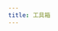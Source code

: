 ```yaml
---
title: 工具箱
---
```


<html>
<head lang="en">
    <meta charset="UTF-8">
    <title>🔧</title>
    <script type="text/javascript">
        var  toolGroups = {
            "常用小工具": [
                {'name': 'JSON格式化','link': 'https://www.bejson.com/jsonviewernew/','desc': ''},
                {'name': '时间戳转换','link': 'http://tool.chinaz.com/tools/unixtime.aspx','desc': ''},
                {'name': 'codepen','link': 'https://codepen.io/','desc': ''},
                {'name': 'BootCDN','link': 'https://www.bootcdn.cn','desc': ''},
                {'name': 'Can I use','link': 'https://caniuse.com/','desc': '查看属性和方法的兼容性'},
                {'name': '30 seconds of code','link': 'https://30secondsofcode.org/','desc': '收集了许多有用的代码小片段'},
                {'name': 'codepen','link': 'https://codepen.io','desc': '在线代码编辑与演示'},
                {'name': 'codesandbox','link': 'https://codesandbox.io','desc': '内嵌VSCode的在线IDE'},
                {'name': '手册网','link': 'https://www.shouce.ren/','desc': ''},
                {'name': 'JSON格式化','link': 'https://www.bejson.com/jsonviewernew/','desc': ''},
                {'name': '时间戳转换','link': 'http://tool.chinaz.com/tools/unixtime.aspx','desc': ''},
                {'name': '单位转换','link': 'https://www.convertworld.com/zh-hans/','desc': ''},
                {'name': '文件转换器','link': 'https://convertio.co/zh/','desc': ''},
                {'name': '代码/文本 对比工具','link': 'https://www.diffchecker.com/','desc': ''},
                {'name': 'PDF 转 Markdown','link': 'https://pdf2md.morethan.io/','desc': ''},
                {'name': '加密/解密','link': 'http://tool.chinaz.com/tools/textencrypt.aspx','desc': ''},
                {'name': 'VideoFk','link': 'https://www.videofk.com/','desc': 'VideoFk 视频在线解析下载'},
                {'name': 'vectorizer','link': 'https://www.vectorizer.io/','desc': '真正的 png 转 svg 神器'},
                {'name': 'tinypng图片压缩','link': 'https://tinypng.com','desc': '压缩png很有用'},
                {'name': '图片压缩','link': 'https://docsmall.com/','desc': ''},
                {'name': 'Squoosh','link': 'https://squoosh.app/','desc': '谷歌出品在线免费图片压缩工具'},
                {'name': 'CSS Tricks','link': 'http://css-tricks.neatbang.com/','desc': 'CSS技巧收集与演示'},
                {'name': 'CSS生成器', 'link': 'https://neumorphism.io/', 'desc': ''} ,
                {'name': 'CSS渐变生成器', 'link': 'https://www.colorzilla.com/gradient-editor/', 'desc': ''} ,
                {'name': 'CSS3-Box Shadow(阴影)', 'link': 'https://www.html.cn/tool/css3Preview/Box-Shadow.html', 'desc': ''} ,
                {'name': '贝塞尔曲线生成器', 'link': 'https://cubic-bezier.com', 'desc': ''} ,
                {'name': '花纹背景生成器', 'link': 'http://www.heropatterns.com/', 'desc': ''} ,
                {'name': '花纹背景css', 'link': 'https://github.com/bansal-io/pattern.css', 'desc': ''} ,
                {'name': 'jsDelivr', 'link': 'http://www.jsdelivr.com/', 'desc': ''} ,
                {'name': 'unpkg', 'link': 'https://unpkg.com/', 'desc': ''} ,
                {'name': '正则可视化', 'link': 'https://regex101.com/', 'desc': ''} ,
                {'name': '反编译 Jar', 'link': 'http://www.decompiler.com', 'desc': ''} ,
                {'name': '反编译 Class', 'link': 'http://javare.cn/De', 'desc': ''} ,
                {'name': '代码图片生成器', 'link': 'https://carbon.now.sh/', 'desc': ''} ,
                {'name': '图片转文字', 'link': 'https://web.baimiaoapp.com/', 'desc': ''} ,
                {'name': 'JSON 转换 Excel', 'link': 'http://j2e.kpoda.com', 'desc': ''} ,
                {'name': '精校 完整 极致 Windows系统下载仓储站', 'link': 'https://www.hellowindows.cn/', 'desc': ''} ,
                {'name': '流程图设计', 'link': 'https://app.diagrams.net/', 'desc': ''} ,
            ],
            "API": [
                {'name': 'Java', 'link': 'https://docs.oracle.com/en/java/javase/index.html', 'desc': ''} ,
                {'name': 'Spring', 'link': 'https://spring.io/projects', 'desc': ''} ,
                {'name': 'MDN', 'link': 'https://developer.mozilla.org/zh-CN/docs/Web', 'desc': ''} ,
                {'name': 'runoob', 'link': 'https://www.runoob.com', 'desc': ''} ,
                {'name': 'React', 'link': 'https://zh-hans.reactjs.org/docs/getting-started.html', 'desc': ''} ,
                {'name': 'React Router', 'link': 'https://reactrouter.com/docs/en/v6', 'desc': ''} ,
                {'name': 'MongoDB', 'link': 'https://docs.mongodb.com', 'desc': ''} ,
                {'name': 'Vue 3.x', 'link': 'https://cn.vuejs.org/', 'desc': ''} ,
                {'name': 'element plus', 'link': 'https://element-plus.gitee.io/zh-CN/', 'desc': ''} ,
                {'name': 'Vuepress v1.x', 'link': 'https://vuepress.vuejs.org/zh/', 'desc': ''} ,
                {'name': 'Vuepress v2.x', 'link': 'https://v2.vuepress.vuejs.org/zh/', 'desc': ''} ,
                {'name': 'Vdoing', 'link': 'https://doc.xugaoyi.com/pages/793dcb/', 'desc': ''} ,
                {'name': 'jdk1.8', 'link': 'https://www.matools.com/api/java8', 'desc': ''} ,
                {'name': 'hutool', 'link': 'https://hutool.cn/', 'desc': ''} ,
                {'name': 'Linux 命令大全', 'link': 'https://www.linuxcool.com/', 'desc': ''} ,
                {'name': 'Linux命令手册', 'link': 'https://ipcmen.com/', 'desc': ''} ,
                {'name': 'docker hub', 'link': 'https://hub.docker.com/', 'desc': ''} ,
                {'name': 'docker docs', 'link': 'https://docs.docker.com/', 'desc': ''} ,
                {'name': '国内maven搜索', 'link': 'http://mvn.coderead.cn/', 'desc': ''} ,
                {'name': '源码阅读网', 'link': 'https://www.coderead.cn/', 'desc': ''} ,
                {'name': 'Jar包搜索', 'link': 'http://www.java2s.com/Code/Jar/CatalogJar.htm', 'desc': ''} ,
                {'name': 'css学习', 'link': 'https://zh.learnlayout.com/', 'desc': ''} ,
            ],
            "运维管理平台": [
                {'name': 'dnspod域名控制台', 'link': 'https://console.dnspod.cn', 'desc': ''} ,
                {'name': '腾讯云控制台', 'link': 'https://console.cloud.tencent.com/', 'desc': ''} ,
                {'name': '阿里云控制台', 'link': 'https://homenew.console.aliyun.com/', 'desc': ''} ,
                {'name': '微信公众号控制台', 'link': 'https://mp.weixin.qq.com/', 'desc': ''} ,
                {'name': '百度站长平台', 'link': 'https://ziyuan.baidu.com/', 'desc': ''} ,
            ],
            "技术大佬博客": [
                {'name': 'Java 全栈知识体系', 'link': 'https://www.pdai.tech/', 'desc': ''} ,
                {'name': 'Java 成神之路', 'link': 'http://hollischuang.gitee.io/tobetopjavaer/#/menu', 'desc': ''} ,
                {'name': 'Bash 脚本教程', 'link': 'https://wangdoc.com/bash/', 'desc': ''} ,
                {'name': 'ES6教程', 'link': 'http://es6.ruanyifeng.com/', 'desc': ''} ,
                {'name': '腾讯云开发者手册', 'link': 'https://cloud.tencent.com/developer/devdocs', 'desc': ''} ,
                {'name': '菜鸟教程', 'link': 'https://www.runoob.com/', 'desc': ''} ,
                {'name': '现代JavaScript教程', 'link': 'https://zh.javascript.info', 'desc': ''} ,
            ],
            "设计-辅助开发利器": [
                {'name': '产品大牛', 'link': 'http://www.pmdaniu.com/', 'desc': ''} ,
                {'name': '磨刀', 'link': 'https://modao.cc/pricing', 'desc': ''} ,
                {'name': '创造师导航', 'link': 'http://chuangzaoshi.com/', 'desc': ''} ,
                {'name': '设计师网址导航', 'link': 'http://hao.uisdc.com/', 'desc': ''} ,
                {'name': 'uimovement', 'link': 'https://uimovement.com/', 'desc': ''} ,
                {'name': 'awwwards', 'link': 'https://www.awwwards.com/', 'desc': ''} ,
                {'name': 'dribbble', 'link': 'https://dribbble.com/', 'desc': ''} ,
                {'name': 'Bēhance', 'link': 'https://www.behance.net/', 'desc': ''} ,
                {'name': 'Logojoy', 'link': 'https://logojoy.com/', 'desc': ''} ,
                {'name': 'brandmark', 'link': 'http://brandmark.io/', 'desc': ''} ,
                {'name': 'instant', 'link': 'https://instantlogodesign.com/', 'desc': ''} ,
                {'name': 'logo-maker', 'link': 'https://www.designevo.com/logo-maker/', 'desc': ''} ,
                {'name': 'coolors', 'link': 'https://coolors.co/', 'desc': ''} ,
                {'name': 'colorhunt', 'link': 'http://colorhunt.co/', 'desc': ''} ,
                {'name': 'uigradients', 'link': 'https://uigradients.com/#SummerDog', 'desc': ''} ,
                {'name': 'designcap', 'link': 'https://www.designcap.com/', 'desc': ''} ,
                {'name': 'Flat UI 色表', 'link': 'https://flatuicolors.com/', 'desc': ''} ,
                {'name': '0to255', 'link': 'https://www.0to255.com/', 'desc': ''} ,
                {'name': 'nord ', 'link': 'https://github.com/arcticicestudio/nord', 'desc': ''} ,
                {'name': 'colorkitty', 'link': 'https://colorkitty.com/', 'desc': ''} ,
                {'name': 'design.youzan', 'link': 'http://design.youzan.com/', 'desc': ''} ,
                {'name': '稿定设计', 'link': 'https://www.gaoding.com/', 'desc': ''} ,
                {'name': '来画视频', 'link': 'https://www.laihua.com/', 'desc': ''} ,
                {'name': 'Arkie 海报制作工具', 'link': 'https://www.arkie.cn/', 'desc': ''} ,
                {'name': '比格 PPT', 'link': 'http://www.tretars.com/', 'desc': ''} ,
                {'name': '优品 PPT', 'link': 'http://www.ypppt.com/', 'desc': ''} ,
                {'name': 'processon在线作图', 'link': 'https://www.processon.com/', 'desc': ''} ,
                {'name': '百度脑图', 'link': 'https://naotu.baidu.com', 'desc': ''} ,
                {'name': 'uigradients', 'link': 'https://uigradients.com/', 'desc': ''} ,
                {'name': 'freepik', 'link': 'https://www.freepik.com/', 'desc': ''} ,
                {'name': '觅元素', 'link': 'http://www.51yuansu.com/', 'desc': ''} ,
                {'name': '搞定设计', 'link': 'https://www.gaoding.com/', 'desc': ''} ,
                {'name': '站酷', 'link': 'https://www.zcool.com.cn/', 'desc': ''} ,
                {'name': '花瓣', 'link': 'https://huaban.com/', 'desc': ''} ,
                {'name': '虎克', 'link': 'https://huke88.com/', 'desc': ''} ,
                {'name': 'beTheme', 'link': 'https://themes.muffingroup.com/be/splash/', 'desc': ''} ,
                {'name': '素材图片和视频', 'link': 'https://www.pexels.com/zh-cn/', 'desc': ''} ,
                {'name': '图片集', 'link': 'https://zyj_yida.gitee.io/pic/', 'desc': ''} ,
                {'name': 'PNG图片素材资源', 'link': 'https://www.pngsucai.com/', 'desc': ''} ,
                {'name': '高清免费图片', 'link': 'https://www.pexels.com/', 'desc': ''} ,
                {'name': '高清免费图片 2', 'link': 'https://unsplash.com/', 'desc': ''} ,
                {'name': 'Unsplash', 'link': 'https://unsplash.com/', 'desc': ''} ,
                {'name': 'iconfont', 'link': 'https://www.iconfont.cn/', 'desc': ''} ,
                {'name': 'Ikonate', 'link': 'https://github.com/mikolajdobrucki/ikonate', 'desc': ''} ,
                {'name': 'remixicon', 'link': 'https://remixicon.com/', 'desc': ''} ,
                {'name': 'feather', 'link': 'https://github.com/feathericons/feather', 'desc': ''} ,
                {'name': 'undraw', 'link': 'https://undraw.co/illustrations', 'desc': ''} ,
                {'name': 'icomoon', 'link': 'https://icomoon.io/', 'desc': ''} ,
                {'name': 'cssicon', 'link': 'http://cssicon.space/#/', 'desc': ''} ,
                {'name': 'CSS triangle generator', 'link': 'http://apps.eky.hk/css-triangle-generator/', 'desc': ''} ,
                {'name': 'clippy', 'link': 'http://bennettfeely.com/clippy/', 'desc': ''} ,
                {'name': 'Lorem Picsum', 'link': 'https://picsum.photos/', 'desc': ''} ,
                {'name': 'emoji表情', 'link': 'https://emojipedia.org/', 'desc': ''} ,
                {'name': 'emoji表情备忘录', 'link': 'https://www.webfx.com/tools/emoji-cheat-sheet', 'desc': ''} ,
                {'name': 'gitmoji', 'link': 'https://github.com/carloscuesta/gitmoji', 'desc': ''} ,
                {'name': '微交互', 'link': 'http://aliscued.lofter.com/', 'desc': ''} ,
                {'name': 'Little Big Details', 'link': 'http://littlebigdetails.com/', 'desc': ''} ,
                {'name': 'cruip', 'link': 'https://cruip.com/', 'desc': ''} ,
                {'name': 'Comixify', 'link': 'https://comixify.ii.pw.edu.pl/', 'desc': ''} ,
                {'name': 'taiko-web', 'link': 'https://github.com/bui/taiko-web', 'desc': ''} ,
            ],
            "娱乐": [
                {'name': '慕课网', 'link': 'https://www.imooc.com/', 'desc': ''} ,
                {'name': '妙味课堂', 'link': 'https://www.miaov.com/', 'desc': ''} ,
                {'name': '中国大学MOOC', 'link': 'https://www.icourse163.org/', 'desc': ''} ,
                {'name': 'bilibili', 'link': 'https://www.bilibili.com/', 'desc': ''} ,
                {'name': 'egghead', 'link': 'http://egghead.io', 'desc': ''} ,
                {'name': 'CCTV、卫视高清直播', 'link': 'http://ivi.bupt.edu.cn/', 'desc': ''} ,
                {'name': 'SoBooks', 'link': 'https://sobooks.cc/', 'desc': ''} ,
                {'name': '鸠摩搜书', 'link': 'https://www.jiumodiary.com/', 'desc': ''} ,
                {'name': '全历史', 'link': 'https://www.allhistory.com/', 'desc': ''} ,
                {'name': '奇趣网站收藏家', 'link': 'https://fuun.fun/', 'desc': ''} ,
                {'name': '帮你百度一下', 'link': 'http://www.baidu-x.com/', 'desc': ''} ,
                {'name': '国际版', 'link': 'http://lmgtfy.com/', 'desc': ''} ,
                {'name': 'wallhaven', 'link': 'https://alpha.wallhaven.cc/', 'desc': ''} ,
                {'name': 'URL 地址播放 Emojis 动画', 'link': 'http://matthewrayfield.com/articles/animating-urls-with-javascript-and-emojis/#🌖', 'desc': ''} ,
                {'name': "Can't Unsee", 'link': 'https://cantunsee.space/', 'desc': ''} ,
                {'name': 'ggtalk', 'link': 'https://talk.swift.gg/', 'desc': ''} ,
                {'name': 'awesome-comment', 'link': 'https://github.com/Blankj/awesome-comment', 'desc': ''} ,
                {'name': 'text-img', 'link': 'https://www.text-image.com/index.html', 'desc': ''} ,
                {'name': 'weird-fonts', 'link': 'https://github.com/beizhedenglong/weird-fonts', 'desc': ''} ,
                {'name': 'snake', 'link': 'https://github.com/epidemian/snake', 'desc': ''} ,
                {'name': 'zero-width-lib', 'link': 'https://github.com/yuanfux/zero-width-lib', 'desc': ''} ,
                {'name': 'abbreviations', 'link': 'https://www.abbreviations.com/', 'desc': ''} ,
                {'name': 'magi', 'link': 'https://magi.com/', 'desc': ''} ,
                {'name': '诺基亚短信图片生成器', 'link': 'https://zzkia.noddl.me:8020/', 'desc': ''} ,
                {'name': 'ENFI 下载器', 'link': 'https://www.macbl.com/app/internet/enfi', 'desc': ''} ,
                {'name': 'macapp', 'link': 'https://www.macapp.so/', 'desc': ''} ,
                {'name': 'appstorrent', 'link': 'https://appstorrent.ru/32-pixelmator-pro.html', 'desc': ''} ,
                {'name': '大力盘', 'link': 'https://dalipan.com/', 'desc': ''} ,
            ],
            "接项目平台": [
                {'name': '云队友', 'link': 'https://www.duiyou360.com/', 'desc': ''} ,
                {'name': 'upwork', 'link': 'https://www.fiverr.com/pages/freelancers-not-work?utm_source=google&utm_medium=cpc&utm_campaign=g_ge-row_ln-en_dv-desktop_cat-competitors_mt-exact_sf-upwork_qq-high-mid&utm_term=s_upwork_exact&utm_content=AdID%5e630319879658%5eKeyword%5eupwork%5ePlacement%5e%5eDevice%5ec&caid=17317009410&agid=137013247197&ad_id=630319879658&kw=upwork&lpcat=&show_join=true&cq_src=google_ads&cq_cmp=17317009410&cq_term=upwork&cq_plac=&cq_net=g&cq_plt=gp&gclid=Cj0KCQiA45qdBhD-ARIsAOHbVdGtPgJ8YHqIM_eGKydxWY8XKRcxe-hAH6o6m8nNuXpuIdrcf7vjShkaAmWTEALw_wcB&gclsrc=aw.ds', 'desc': ''} ,
                {'name': 'toptal', 'link': 'https://www.toptal.com/', 'desc': ''} ,
                {'name': '圆领', 'link': 'https://www.yuanling.com/home', 'desc': ''} ,
                {'name': '程序员客栈', 'link': 'https://www.proginn.com', 'desc': ''} ,
                {'name': '开源众包', 'link': 'https://zb.oschina.net', 'desc': ''} ,
                {'name': '码市', 'link': 'https://www.codemart.com', 'desc': ''} ,
                {'name': '猿急送', 'link': 'https://www.yuanjisong.com', 'desc': ''} ,
                {'name': '开发邦', 'link': 'https://www.kaifabang.com', 'desc': ''} ,
            ]
        }
        for(var toolGroupName in  toolGroups){
            document.write('<div style="display: flex;flex-wrap: wrap;"><h2 style="width: 80%;height: 40px;">'+toolGroupName+'</h2>');
            for(var tool of  toolGroups[toolGroupName]){
                var desc = tool['desc'] === '' ? '' : '（'+tool['desc']+'）'
                document.write('<a href="'+tool['link']+'" style="width: 25%;min-height: 30px;" target="_blank">'+tool['name']+desc+'</a>');
            }
            document.write('</div><br/>');
        }
 </script>
</head>
<body>
</body>
</html>
